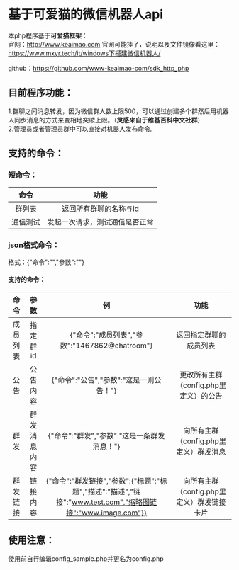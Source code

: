 # 基于**可爱猫**的微信机器人api

本php程序基于**可爱猫框架**：  
官网：http://www.keaimao.com  官网可能挂了，说明以及文件镜像看这里：https://www.mxyr.tech/it/windows下搭建微信机器人/

github：https://github.com/www-keaimao-com/sdk_http_php

## 目前程序功能：  
1.群聊之间消息转发，因为微信群人数上限500，可以通过创建多个群然后用机器人同步消息的方式来变相地突破上限。（**灵感来自于维基百科中文社群**）  
2.管理员或者管理员群中可以直接对机器人发布命令。

## 支持的命令：  
### 短命令：  
|命令|功能|
|:----:|:----:|
|群列表|返回所有群聊的名称与id|
|通信测试|发起一次请求，测试通信是否正常|
### json格式命令：  
格式：{"命令":"","参数":""}  
#### 支持的命令：   
|命令|参数|例|功能|
|:----:|:----:|:----:|:----:|
|成员列表|指定群id|{"命令":"成员列表","参数":"1467862@chatroom"}|返回指定群聊的成员列表|
|公告|公告内容|{"命令":"公告","参数":"这是一则公告！"}|更改所有主群（config.php里定义）的公告|
|群发|群发消息内容|{"命令":"群发","参数":"这是一条群发消息！"}|向所有主群（config.php里定义）群发消息|
|群发链接|链接内容|{"命令":"群发链接","参数":{"标题":"标题","描述":"描述","链接":"www.test.com","缩略图链接":"www.image.com"}}|向所有主群（config.php里定义）群发链接卡片|

## 使用注意：  
使用前自行编辑config_sample.php并更名为config.php